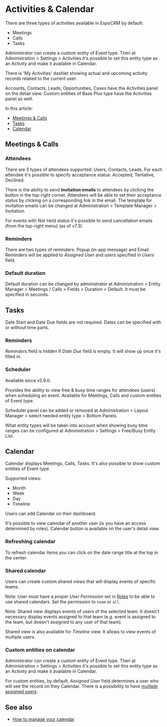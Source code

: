 # Activities & Calendar

There are three types of activities available in EspoCRM by default:

* Meetings
* Calls
* Tasks

Administrator can create a custom entity of Event type. Then at Administration > Settings > Activities it's possible to set this entity type as an Activity and make it available in Calendar.

There is 'My Activities' dashlet showing actual and upcoming activity records related to the current user.

Accounts, Contacts, Leads, Opportunities, Cases have the Activities panel on the detail view. Custom entities of Base Plus type have the Activities panel as well.

In this article:

* [Meetings & Calls](#meetings-calls)
* [Tasks](#tasks)
* [Calendar](#calendar)

## Meetings & Calls

### Attendees

There are 3 types of attendees supported: Users, Contacts, Leads. For each attendee it's possible to specify acceptance status: Accepted, Tentative, Declined.

There is the ability to send **invitation emails** to attendees by clicking the button in the top-right corner. Attendees will be able to set their acceptance status by clicking on a corresponding link in the email. The template for invitation emails can be changed at Administration > Template Manager > Invitation.

For events with *Not Held* status it's possible to send cancellation emails (from the top-right menu) (as of v7.3).

### Reminders

There are two types of reminders: Popup (in-app message) and Email. Reminders will be applied to *Assigned User* and users specified in *Users* field.

### Default duration

Default duration can be changed by administrator at Administration > Entity Manager > Meetings / Calls > Fields > Duration > Default. It must be specified in seconds.

## Tasks

Date Start and Date Due fields are not required. Dates can be specified with or without time parts.

### Reminders

*Reminders* field is hidden if *Date Due* field is empty. It will show up once it's filled in.

### Scheduler

Available since v5.9.0.

Provides the ability to view free & busy time ranges for attendees (users) when scheduling an event. Available for Meetings, Calls and custom entities of Event type.

Scheduler panel can be added or removed at Administration > Layout Manager > select needed entity type > Bottom Panels.

What entity types will be taken into account when showing busy time ranges can be configured at Administration > Settings > Free/Busy Entity List.

## Calendar

Calendar displays Meetings, Calls, Tasks. It's also possible to show custom entities of Event type.

Supported views:

* Month
* Week
* Day
* Timeline

Users can add Calendar on their dashboard.

It's possible to view calendar of another user (is you have an access determined by roles). Calendar button is available on the user's detail view.

### Refreshing calendar

To refresh calendar items you can click on the date range title at the top in the center.

### Shared calendar

Users can create custom shared views that will display events of specific teams.

Note: User must have a proper *User Permission* set in [Roles](../administration/roles-management.md) to be able to use shared calendars. Set the permission to `team` or `all`.

Note: Shared view displays events of users of the selected team. It doesn't necessary display events assigned to that team (e.g. event is assigned to the team, but doesn't assigned to any user of that team).

Shared view is also available for *Timeline* view. It allows to view events of multiple users.

### Custom entities on calendar

Administrator can create a custom entity of Event type. Then at Administration > Settings > Activities it's possible to set this entity type as an Activity and make it available in Calendar.

For custom entities, by default, *Assigned User* field determines a user who will see the record on they Calendar. There is a possibility to have [multiple assigned users](../administration/multiple-assigned-users.md).

## See also

* [How to manage your calendar](https://www.espocrm.com/tips/calendar/)
